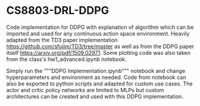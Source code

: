 # CS8803-DRL-DDPG

Code implementation for DDPG with explanation of algorithm which can be imported and used for any continuous action space environment. Heavily adapted from the TD3 paper implementation https://github.com/sfujim/TD3/tree/master as well as from the DDPG paper itself https://arxiv.org/pdf/1509.02971. Some plotting code was also taken from the class's hw1_advanced.ipynb notebook.

Simply run the """DDPG Implementation.ipynb""" notebook and change hyperparameters and environment as needed. Code from notebook can also be exported to python scripts and adapted for custom use cases. The actor and critic policy networks are limited to MLPs but custom architectures can be created and used with this DDPG implementation. 
